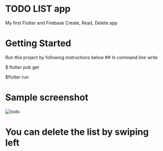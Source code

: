 # TODO LIST app

My first Flutter and Firebase Create, Read, Delete app

<h1> Getting Started </h1>
Run this project by following instructions below
## In command line write
<p>$ flutter pub get</p>  
<p>$flutter run</p>

# Sample screenshot
![todo](https://user-images.githubusercontent.com/85013312/230597332-7dcf7b84-1578-49fc-89d4-bd5b1a75d3dd.png)

# You can delete the list by swiping left
